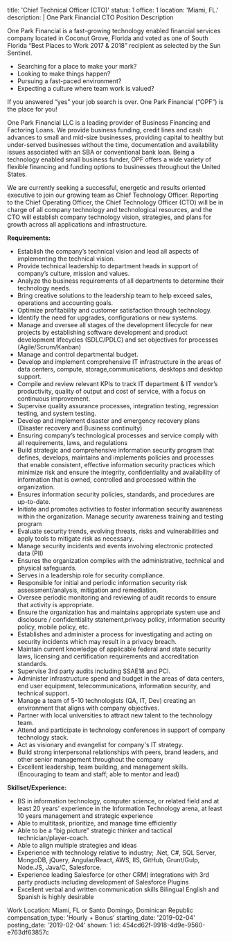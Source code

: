 title: 'Chief Technical Officer (CTO)'
status: 1
office: 1
location: 'Miami, FL.'
description: |
  One Park Financial
  CTO Position Description
  
  One Park Financial is a fast-growing technology enabled financial services company located in Coconut Grove, Florida
  and voted as one of South Florida “Best Places to Work 2017 &amp; 2018” recipient as selected by the Sun Sentinel.
  
  - Searching for a place to make your mark?
  - Looking to make things happen?
  - Pursuing a fast-paced environment?
  - Expecting a culture where team work is valued?
  
  If you answered “yes” your job search is over. One Park Financial (“OPF”) is the place for you!
  
  One Park Financial LLC is a leading provider of Business Financing and Factoring Loans. We provide business funding,
  credit lines and cash advances to small and mid-size businesses, providing capital to healthy but under-served
  businesses without the time, documentation and availability issues associated with an SBA or conventional bank loan.
  Being a technology enabled small business funder, OPF offers a wide variety of flexible financing and funding options to
  businesses throughout the United States.
  
  We are currently seeking a successful, energetic and results oriented executive to join our growing team as Chief
  Technology Officer. Reporting to the Chief Operating Officer, the Chief Technology Officer (CTO) will be in charge of all
  company technology and technological resources, and the CTO will establish company technology vision, strategies, and
  plans for growth across all applications and infrastructure.
  
  **Requirements:**
  
  - Establish the company’s technical vision and lead all aspects of implementing the technical vision.
  - Provide technical leadership to department heads in support of company’s culture, mission and values.
  - Analyze the business requirements of all departments to determine their technology needs.
  - Bring creative solutions to the leadership team to help exceed sales, operations and accounting goals.
  - Optimize profitability and customer satisfaction through technology.
  - Identify the need for upgrades, configurations or new systems.
  - Manage and oversee all stages of the development lifecycle for new projects by establishing software development and product development lifecycles (SDLC/PDLC) and set objectives for processes (Agile/Scrum/Kanban)
  - Manage and control departmental budget.
  - Develop and implement comprehensive IT infrastructure in the areas of data centers, compute, storage,communications, desktops and desktop support.
  - Compile and review relevant KPIs to track IT department &amp; IT vendor’s productivity, quality of output and cost of service, with a focus on continuous improvement.
  - Supervise quality assurance processes, integration testing, regression testing, and system testing.
  - Develop and implement disaster and emergency recovery plans (Disaster recovery and Business continuity)
  - Ensuring company’s technological processes and service comply with all requirements, laws, and regulations
  - Build strategic and comprehensive information security program that defines, develops, maintains and implements policies and processes that enable consistent, effective information security practices which minimize risk and ensure the integrity, confidentiality and availability of information that is owned, controlled and processed within the organization.
  - Ensures information security policies, standards, and procedures are up-to-date.
  - Initiate and promotes activities to foster information security awareness within the organization. Manage security awareness training and testing program 
  - Evaluate security trends, evolving threats, risks and vulnerabilities and apply tools to mitigate risk as necessary.
  - Manage security incidents and events involving electronic protected data (PII)
  - Ensures the organization complies with the administrative, technical and physical safeguards.
  - Serves in a leadership role for security compliance.
  - Responsible for initial and periodic information security risk assessment/analysis, mitigation and remediation.
  - Oversee periodic monitoring and reviewing of audit records to ensure that activity is appropriate.
  - Ensure the organization has and maintains appropriate system use and disclosure / confidentiality statement,privacy policy, information security policy, mobile policy, etc.
  - Establishes and administer a process for investigating and acting on security incidents which may result in a privacy breach.
  - Maintain current knowledge of applicable federal and state security laws, licensing and certification requirements and accreditation standards.
  - Supervise 3rd party audits including SSAE18 and PCI.
  - Administer infrastructure spend and budget in the areas of data centers, end user equipment, telecommunications, information security, and technical support.
  - Manage a team of 5-10 technologists (QA, IT, Dev) creating an environment that aligns with company objectives.
  - Partner with local universities to attract new talent to the technology team.
  - Attend and participate in technology conferences in support of company technology stack.
  - Act as visionary and evangelist for company&#39;s IT strategy.
  - Build strong interpersonal relationships with peers, brand leaders, and other senior management throughout the company
  - Excellent leadership, team building, and management skills. (Encouraging to team and staff; able to mentor and lead)
  
  **Skillset/Experience:**
  
  - BS in information technology, computer science, or related field and at least 20 years’ experience in the Information Technology arena, at least 10 years management and strategic experience
  - Able to multitask, prioritize, and manage time efficiently
  - Able to be a “big picture” strategic thinker and tactical technician/player-coach.
  - Able to align multiple strategies and ideas
  - Experience with technology relative to industry; .Net, C#, SQL Server, MongoDB, jQuery, Angular/React, AWS, IIS, GitHub, Grunt/Gulp, Node.JS, Java/C, Salesforce.
  - Experience leading Salesforce (or other CRM) integrations with 3rd party products including development of Salesforce Plugins
  - Excellent verbal and written communication skills Bilingual English and Spanish is highly desirable
  
  Work Location: Miami, FL or Santo Domingo, Dominican Republic
compensation_type: 'Hourly + Bonus'
starting_date: '2019-02-04'
posting_date: '2019-02-04'
shown: 1
id: 454cd62f-9918-4d9e-9560-e763df63857c
